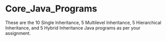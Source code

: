 # Core_Java_Programs
These are the 10 Single Inheritance, 5 Multilevel Inheritance, 5 Hierarchical Inheritance, and 5 Hybrid Inheritance Java programs as per your assignment.
